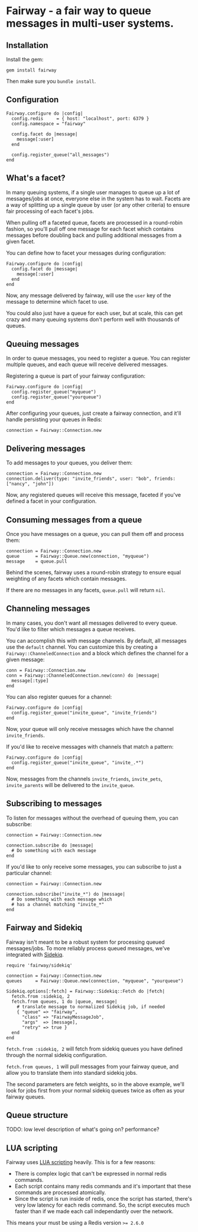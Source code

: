 # Fairway - a fair way to queue messages in multi-user systems.

## Installation

Install the gem:

    gem install fairway

Then make sure you `bundle install`.

## Configuration

    Fairway.configure do |config|
      config.redis     = { host: "localhost", port: 6379 }
      config.namespace = "fairway"
    
      config.facet do |message|
        message[:user]
      end

      config.register_queue("all_messages")
    end
    
## What's a facet?

In many queuing systems, if a single user manages to queue up a lot of messages/jobs at once,
everyone else in the system has to wait.  Facets are a way of splitting up a single queue by
user (or any other criteria) to ensure fair processing of each facet's jobs.

When pulling off a faceted queue, facets are processed in a round-robin fashion, so you'll pull
off one message for each facet which contains messages before doubling back and pulling
additional messages from a given facet.

You can define how to facet your messages during configuration:

    Fairway.configure do |config|
      config.facet do |message|
        message[:user]
      end
    end

Now, any message delivered by fairway, will use the `user` key of the message to determine
which facet to use.

You could also just have a queue for each user, but at scale, this can get crazy and many
queuing systems don't perform well with thousands of queues.

## Queuing messages

In order to queue messages, you need to register a queue. You can register multiple queues,
and each queue will receive delivered messages.

Registering a queue is part of your fairway configuration:

    Fairway.configure do |config|
      config.register_queue("myqueue")
      config.register_queue("yourqueue")
    end

After configuring your queues, just create a fairway connection,
and it'll handle persisting your queues in Redis:

    connection = Fairway::Connection.new

## Delivering messages

To add messages to your queues, you deliver them:

    connection = Fairway::Connection.new
    connection.deliver(type: "invite_friends", user: "bob", friends: ["nancy", "john"])

Now, any registered queues will receive this message, faceted if you've defined
a facet in your configuration.

## Consuming messages from a queue

Once you have messages on a queue, you can pull them off and process them:

    connection = Fairway::Connection.new
    queue      = Fairway::Queue.new(connection, "myqueue")
    message    = queue.pull

Behind the scenes, fairway uses a round-robin strategy to ensure equal weighting of
any facets which contain messages.

If there are no messages in any facets, `queue.pull` will return `nil`.

## Channeling messages

In many cases, you don't want all messages delivered to every queue. You'd like
to filter which messages a queue receives.

You can accomplish this with message channels. By default, all messages use the `default`
channel. You can customize this by creating a `Fairway::ChanneledConnection` and
a block which defines the channel for a given message:

    conn = Fairway::Connection.new
    conn = Fairway::ChanneledConnection.new(conn) do |message|
      message[:type]
    end

You can also register queues for a channel:

    Fairway.configure do |config|
      config.register_queue("invite_queue", "invite_friends")
    end
    
Now, your queue will only receive messages which have the channel `invite_friends`.

If you'd like to receive messages with channels that match a pattern:

    Fairway.configure do |config|
      config.register_queue("invite_queue", "invite_.*")
    end

Now, messages from the channels `invite_friends`, `invite_pets`, `invite_parents` will
be delivered to the `invite_queue`.

## Subscribing to messages

To listen for messages without the overhead of queuing them, you can subscribe:

    connection = Fairway::Connection.new

    connection.subscribe do |message|
      # Do something with each message
    end

If you'd like to only receive some messages, you can subscribe to just a particular channel:

    connection = Fairway::Connection.new

    connection.subscribe("invite_*") do |message|
      # Do something with each message which
      # has a channel matching "invite_*"
    end

## Fairway and Sidekiq

Fairway isn't meant to be a robust system for processing queued messages/jobs. To more reliably
process queued messages, we've integrated with [Sidekiq](http://sidekiq.org/).

    require 'fairway/sidekiq'

    connection = Fairway::Connection.new
    queues     = Fairway::Queue.new(connection, "myqueue", "yourqueue")

    Sidekiq.options[:fetch] = Fairway::Sidekiq::Fetch do |fetch|
      fetch.from :sidekiq, 2
      fetch.from queues, 1 do |queue, message|
        # translate message to normalized Sidekiq job, if needed
        { "queue" => "fairway",
          "class" => "FairwayMessageJob",
          "args"  => [message],
          "retry" => true }
      end
    end

`fetch.from :sidekiq, 2` will fetch from sidekiq queues you have defined through the
normal sidekiq configuration.

`fetch.from queues, 1` will pull messages from your fairway queue, and allow you to translate
them into standard sidekiq jobs.

The second parameters are fetch weights, so in the above example, we'll look for jobs first from
your normal sidekiq queues twice as often as your fairway queues.

## Queue structure

TODO: low level description of what's going on? performance?

## LUA scripting

Fairway uses [LUA scripting](http://redis.io/commands/eval) heavily. This is for a few reasons:

* There is complex logic that can't be expressed in normal redis commands.
* Each script contains many redis commands and it's important that these
commands are processed atomically.
* Since the script is run inside of redis, once the script has started,
there's very low latency for each redis command.  So, the script executes
much faster than if we made each call independantly over the network.

This means your must be using a Redis version `>= 2.6.0`
